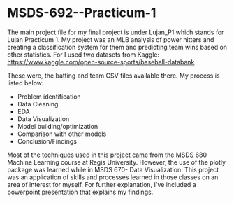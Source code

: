 # MSDS-692--Practicum-1

The main project file for my final project is under Lujan_P1 which stands for Lujan Practicum 1. My project was an MLB analysis of power hitters and creating a classification system for them and predicting team wins based on other statistics. For I used two datasets from Kaggle: https://www.kaggle.com/open-source-sports/baseball-databank

These were, the batting and team CSV files available there. My process is listed below:

* Problem identification
* Data Cleaning
* EDA
* Data Visualization
* Model building/optimization
* Comparison with other models
* Conclusion/Findings

Most of the techniques used in this project came from the MSDS 680 Machine Learning course at Regis University. However, the use of the plotly package was learned while in MSDS 670- Data Visualization. This project was an application of skills and processes learned in those classes on an area of interest for myself. For further explanation, I've included a powerpoint presentation that explains my findings. 
